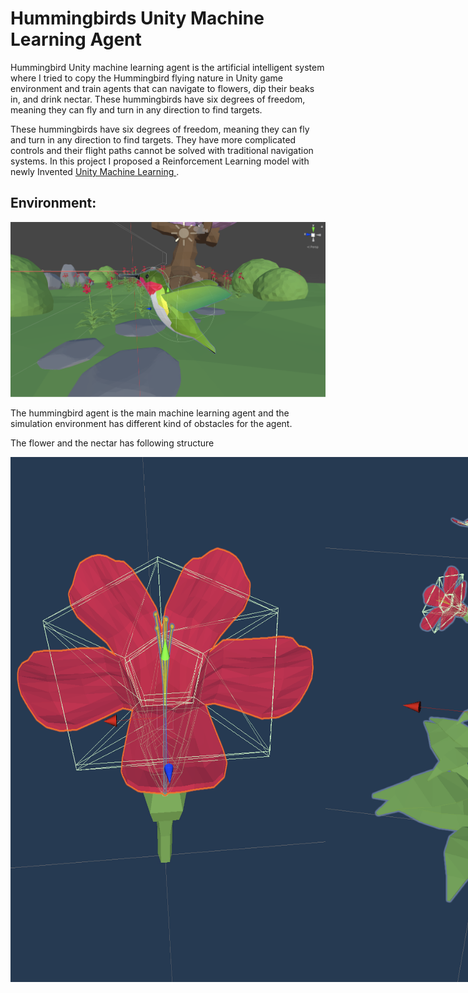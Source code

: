 # **Hummingbirds Unity Machine Learning Agent**
Hummingbird Unity machine learning agent is the artificial intelligent system where I tried to copy the Hummingbird flying nature in Unity game environment and train agents that can navigate to flowers, dip their beaks in, and drink nectar. These hummingbirds have six degrees of freedom, meaning they can fly and turn in any direction to find targets.

These hummingbirds have six degrees of freedom, meaning they can fly and turn in any direction to find targets. They have more complicated controls and their flight paths cannot be solved with traditional navigation systems. In this project I proposed a Reinforcement Learning model with newly Invented [Unity Machine Learning ](https://github.com/Unity-Technologies/ml-agents). 

## **Environment:**
![](https://github.com/gunjanmimo/Hummingbirds-Unity-ML/blob/main/img/image12.png?raw=true)

The hummingbird agent is the main machine learning agent and the simulation environment has different kind of  obstacles for the agent. 

The flower and the nectar has following structure 
<div style="display: flex;">
<img src="https://github.com/gunjanmimo/Hummingbirds-Unity-ML/blob/main/img/image1.png?raw=true" />
<img src="https://github.com/gunjanmimo/Hummingbirds-Unity-ML/blob/main/img/image9.png?raw=true" />
</div>
